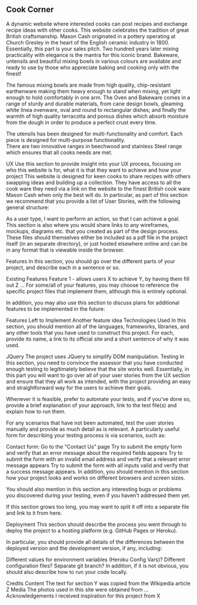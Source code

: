 ## Cook Corner
A dynamic website where interested cooks can post recipes and exchange recipe ideas with other cooks.  This website celebrates the tradition of great British craftsmanship. 
Mason Cash originated in a pottery operating at Church Gresley in the heart of the English ceramic industry in 1800.
Essentially, this part is your sales pitch. Two hundred years later mixing practicality with elegance is the mantra for this iconic brand.
Bakeware, untensils and beautiful mixing bowls in various colours are available and ready to use by those who appreciate baking and cooking only with the finest!

The famous mixing bowls are made from high quality, chip-resistant earthenware making them heavy enough to stand when mixing, yet light enough to hold comfortably in one arm.
The Oven and Bakeware comes in a range of sturdy and durable materials, from cane design bowls, gleaming white linea ovenware, oval and round to rectangular dishes; and finally the warmth of 
high quality terracotta and porous dishes which absorb moisture from the dough in order to produce a perfect crust every time.

The utensils has been designed for multi-functionality and comfort. Each piece is designed for multi-purpose functionality.  
There are two innovative ranges in beechwood and stainless Steel range which ensures that all cooks needs are met.

UX
Use this section to provide insight into your UX process, focusing on who this website is for, what it is that they want to achieve and how your project
This website is designed for keen cooks to share recipes with others swapping ideas and building up a collection.  They have access to all the cook ware they need
via a link on the website to the finest British cook ware Mason Cash when only the best will do.
In particular, as part of this section we recommend that you provide a list of User Stories, with the following general structure:

As a user type, I want to perform an action, so that I can achieve a goal.
This section is also where you would share links to any wireframes, mockups, diagrams etc. that you created as part of the design process. These files should themselves either be included as a pdf file in the project itself (in an separate directory), or just hosted elsewhere online and can be in any format that is viewable inside the browser.

Features
In this section, you should go over the different parts of your project, and describe each in a sentence or so.

Existing Features
Feature 1 - allows users X to achieve Y, by having them fill out Z
...
For some/all of your features, you may choose to reference the specific project files that implement them, although this is entirely optional.

In addition, you may also use this section to discuss plans for additional features to be implemented in the future:

Features Left to Implement
Another feature idea
Technologies Used
In this section, you should mention all of the languages, frameworks, libraries, and any other tools that you have used to construct this project. For each, provide its name, a link to its official site and a short sentence of why it was used.

JQuery
The project uses JQuery to simplify DOM manipulation.
Testing
In this section, you need to convince the assessor that you have conducted enough testing to legitimately believe that the site works well. Essentially, in this part you will want to go over all of your user stories from the UX section and ensure that they all work as intended, with the project providing an easy and straightforward way for the users to achieve their goals.

Whenever it is feasible, prefer to automate your tests, and if you've done so, provide a brief explanation of your approach, link to the test file(s) and explain how to run them.

For any scenarios that have not been automated, test the user stories manually and provide as much detail as is relevant. A particularly useful form for describing your testing process is via scenarios, such as:

Contact form:
Go to the "Contact Us" page
Try to submit the empty form and verify that an error message about the required fields appears
Try to submit the form with an invalid email address and verify that a relevant error message appears
Try to submit the form with all inputs valid and verify that a success message appears.
In addition, you should mention in this section how your project looks and works on different browsers and screen sizes.

You should also mention in this section any interesting bugs or problems you discovered during your testing, even if you haven't addressed them yet.

If this section grows too long, you may want to split it off into a separate file and link to it from here.

Deployment
This section should describe the process you went through to deploy the project to a hosting platform (e.g. GitHub Pages or Heroku).

In particular, you should provide all details of the differences between the deployed version and the development version, if any, including:

Different values for environment variables (Heroku Config Vars)?
Different configuration files?
Separate git branch?
In addition, if it is not obvious, you should also describe how to run your code locally.

Credits
Content
The text for section Y was copied from the Wikipedia article Z
Media
The photos used in this site were obtained from ...
Acknowledgements
I received inspiration for this project from X
